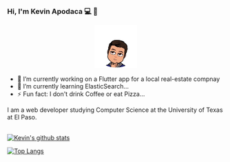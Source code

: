 ### Hi, I'm Kevin Apodaca :computer: 👋

<p align="center">
  <img src="IMG_7448.jpg" width=100>
  </p>

<!--
**KevinApodaca/KevinApodaca** is a ✨ _special_ ✨ repository because its `README.md` (this file) appears on your GitHub profile. -->

- 🔭 I’m currently working on a Flutter app for a local real-estate compnay
- 🌱 I’m currently learning ElasticSearch...
- ⚡ Fun fact: I don't drink Coffee or eat Pizza...

I am a web developer studying Computer Science at the University of Texas at El Paso.
<br><br>

[![Kevin's github stats](https://github-readme-stats.vercel.app/api?username=KevinApodaca&hide=contribs,stars&show_icons=true&theme=cobalt)](https://kevinapodaca.github.io)

[![Top Langs](https://github-readme-stats.vercel.app/api/top-langs/?username=KevinApodaca&layout=compact)](https://kevinapodaca.github.io)

